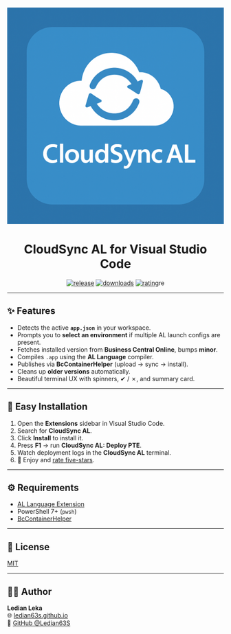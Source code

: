 <div align="center">

![cloudsync-al-logo](images/icon.png)

# CloudSync AL for Visual Studio Code

[![release](https://img.shields.io/github/release/Ledian63S/cloudsync-al.svg?style=for-the-badge&logo=github&logoColor=white&colorA=2b303b&colorB=00e8c6)](https://github.com/Ledian63S/cloudsync-al/releases/latest)
[![downloads](https://img.shields.io/visual-studio-marketplace/d/lekaledian.cloudsync-al?style=for-the-badge&logo=docusign&logoColor=white&colorA=2b303b&colorB=96E072)](https://marketplace.visualstudio.com/items?itemName=lekaledian.cloudsync-al)
[![rating](https://img.shields.io/visual-studio-marketplace/stars/lekaledian.cloudsync-al?style=for-the-badge&logo=reverbnation&logoColor=white&colorA=2b303b&colorB=FFE66D)](https://marketplace.visualstudio.com/items?itemName=lekaledian.cloudsync-al)re
</div>

---

## ✨ Features

- Detects the active **`app.json`** in your workspace.
- Prompts you to **select an environment** if multiple AL launch configs are present.
- Fetches installed version from **Business Central Online**, bumps **minor**.
- Compiles `.app` using the **AL Language** compiler.
- Publishes via **BcContainerHelper** (upload → sync → install).
- Cleans up **older versions** automatically.
- Beautiful terminal UX with spinners, ✔ / ✗, and summary card.

---

## 🚀 Easy Installation

1. Open the **Extensions** sidebar in Visual Studio Code.
2. Search for **CloudSync AL**.
3. Click **Install** to install it.
4. Press **F1** → run **CloudSync AL: Deploy PTE**.
5. Watch deployment logs in the **CloudSync AL** terminal.
6. 🌟 Enjoy and [rate five-stars](https://marketplace.visualstudio.com/items?itemName=lekaledian.cloudsync-al&ssr=false#review-details).

---

## ⚙️ Requirements

- [AL Language Extension](https://marketplace.visualstudio.com/items?itemName=ms-dynamics-smb.al)
- PowerShell 7+ (`pwsh`)
- [BcContainerHelper](https://www.powershellgallery.com/packages/BcContainerHelper)

---

## 📄 License

[MIT](https://github.com/Ledian63S/cloudsync-al/blob/main/LICENSE)

---

## 👨‍💻 Author

**Ledian Leka**  
🌐 [ledian63s.github.io](https://ledian63s.github.io)  
🐙 [GitHub @Ledian63S](https://github.com/Ledian63S)
